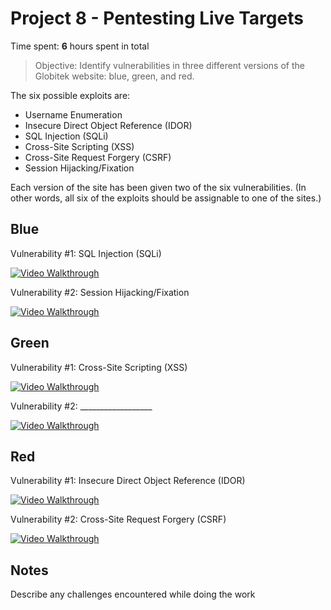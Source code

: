 # Project 8 - Pentesting Live Targets

Time spent: **6** hours spent in total

> Objective: Identify vulnerabilities in three different versions of the Globitek website: blue, green, and red.

The six possible exploits are:
* Username Enumeration
* Insecure Direct Object Reference (IDOR)
* SQL Injection (SQLi)
* Cross-Site Scripting (XSS)
* Cross-Site Request Forgery (CSRF)
* Session Hijacking/Fixation

Each version of the site has been given two of the six vulnerabilities. (In other words, all six of the exploits should be assignable to one of the sites.)

## Blue

Vulnerability #1: SQL Injection (SQLi)

<a href="https://i.imgur.com/eSVsKqj.gif"><img src="https://i.imgur.com/eSVsKqj.gif" title='Video Walkthrough' width='' alt='Video Walkthrough' /></a>

Vulnerability #2: Session Hijacking/Fixation

<a href="https://i.imgur.com/DMk55WN.gif"><img src="https://i.imgur.com/DMk55WN.gif" title='Video Walkthrough' width='' alt='Video Walkthrough' /></a>


## Green

Vulnerability #1: Cross-Site Scripting (XSS)

<a href="https://i.imgur.com/QgZov2u.gif"><img src="https://i.imgur.com/QgZov2u.gif" title='Video Walkthrough' width='' alt='Video Walkthrough' /></a>

Vulnerability #2: __________________

<a href="https://i.imgur.com/7eWlxFU.gif"><img src="https://i.imgur.com/7eWlxFU.gif" title='Video Walkthrough' width='' alt='Video Walkthrough' /></a>

## Red

Vulnerability #1: Insecure Direct Object Reference (IDOR)

<a href="https://i.imgur.com/Z9P0KGa.gif"><img src="https://i.imgur.com/Z9P0KGa.gif" title='Video Walkthrough' width='' alt='Video Walkthrough' /></a>

Vulnerability #2:  Cross-Site Request Forgery (CSRF)

<a href="https://i.imgur.com/7eWlxFU.gif"><img src="https://i.imgur.com/7eWlxFU.gif" title='Video Walkthrough' width='' alt='Video Walkthrough' /></a>


## Notes

Describe any challenges encountered while doing the work
